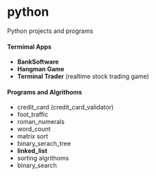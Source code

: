 # python

Python projects and programs


#### Termimal Apps
  + **BankSoftware**
  + **Hangman Game**
  + **Terminal Trader** (realtime stock trading game)


#### Programs and Algrithoms
  * credit_card (credit_card_validator)
  * foot_traffic
  * roman_numerals
  * word_count
  * matrix sort 
  * binary_serach_tree
  * **linked_list**
  * sorting algrithoms
  * binary_search
    
 
  
    



